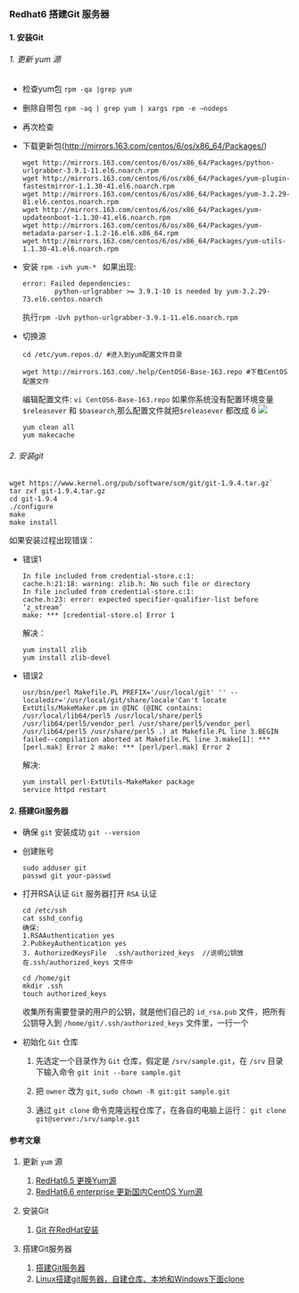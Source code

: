### Redhat6 搭建Git 服务器

#### 1. 安装Git

###### 1. 更新 yum 源
* 检查yum包 `rpm -qa |grep yum`
* 删除自带包
    `rpm -aq | grep yum | xargs rpm -e –nodeps `
* 再次检查
* 下载更新包(http://mirrors.163.com/centos/6/os/x86_64/Packages/)

    ```
    wget http://mirrors.163.com/centos/6/os/x86_64/Packages/python-urlgrabber-3.9.1-11.el6.noarch.rpm 
    wget http://mirrors.163.com/centos/6/os/x86_64/Packages/yum-plugin-fastestmirror-1.1.30-41.el6.noarch.rpm
    wget http://mirrors.163.com/centos/6/os/x86_64/Packages/yum-3.2.29-81.el6.centos.noarch.rpm 
    wget http://mirrors.163.com/centos/6/os/x86_64/Packages/yum-updateonboot-1.1.30-41.el6.noarch.rpm
    wget http://mirrors.163.com/centos/6/os/x86_64/Packages/yum-metadata-parser-1.1.2-16.el6.x86_64.rpm
    wget http://mirrors.163.com/centos/6/os/x86_64/Packages/yum-utils-1.1.30-41.el6.noarch.rpm
    ```
* 安装
`rpm -ivh yum-* `
如果出现:

    ```
    error: Failed dependencies:
            python-urlgrabber >= 3.9.1-10 is needed by yum-3.2.29-73.el6.centos.noarch
    
    ```
    执行`rpm -Uvh python-urlgrabber-3.9.1-11.el6.noarch.rpm`

* 切换源

    ```
    cd /etc/yum.repos.d/ #进入到yum配置文件目录
    
    wget http://mirrors.163.com/.help/CentOS6-Base-163.repo #下载CentOS配置文件
    ```
    
    编辑配置文件:
    `vi CentOS6-Base-163.repo`
    如果你系统没有配置环境变量 `$releasever` 和 `$basearch`,那么配置文件就把`$releasever` 都改成 6 
    ![](media/15343281310377/15343300892789.jpg)
    
    ```
    yum clean all
    yum makecache
    ```
    
###### 2. 安装git

```
wget https://www.kernel.org/pub/software/scm/git/git-1.9.4.tar.gz`
tar zxf git-1.9.4.tar.gz
cd git-1.9.4
./configure
make
make install
```

如果安装过程出现错误：

* 错误1
    
    ```
    In file included from credential-store.c:1:
    cache.h:21:18: warning: zlib.h: No such file or directory
    In file included from credential-store.c:1:
    cache.h:23: error: expected specifier-qualifier-list before ‘z_stream’
    make: *** [credential-store.o] Error 1
    ```
        
    解决：
        
    ```
    yum install zlib
    yum install zlib-devel
    ```
    
* 错误2

    ```
    usr/bin/perl Makefile.PL PREFIX='/usr/local/git' '' --localedir='/usr/local/git/share/locale'Can't locate ExtUtils/MakeMaker.pm in @INC (@INC contains: /usr/local/lib64/perl5 /usr/local/share/perl5 /usr/lib64/perl5/vendor_perl /usr/share/perl5/vendor_perl /usr/lib64/perl5 /usr/share/perl5 .) at Makefile.PL line 3.BEGIN failed--compilation aborted at Makefile.PL line 3.make[1]: *** [perl.mak] Error 2 make: *** [perl/perl.mak] Error 2 
    ```
    
    解决:
    
    ```
    yum install perl-ExtUtils-MakeMaker package
    service httpd restart
    ```

#### 2. 搭建Git服务器

* 确保 `git` 安装成功 `git --version`
* 创建账号

    ```
    sudo adduser git
    passwd git your-passwd
    ```
* 打开RSA认证
    `Git` 服务器打开 `RSA` 认证 
    
    ```
    cd /etc/ssh 
    cat sshd_config
    确保:
    1.RSAAuthentication yes 
    2.PubkeyAuthentication yes
    3. AuthorizedKeysFile  .ssh/authorized_keys  //说明公钥放在.ssh/authorized_keys 文件中
    
    cd /home/git
    mkdir .ssh
    touch authorized_keys  
    ```
    
    收集所有需要登录的用户的公钥，就是他们自己的 `id_rsa.pub` 文件，把所有公钥导入到 `/home/git/.ssh/authorized_keys` 文件里，一行一个
    
* 初始化 `Git` 仓库

    1. 先选定一个目录作为 `Git` 仓库，假定是 `/srv/sample.git`，在 `/srv` 目录下输入命令
    `git init --bare sample.git`
    
    2. 把 `owner` 改为 `git`, `sudo chown -R git:git sample.git`
    3. 通过 `git clone` 命令克隆远程仓库了，在各自的电脑上运行：
        `git clone git@server:/srv/sample.git`
        
        
        


#### 参考文章
1. 更新 `yum` 源
    1. [RedHat6.5 更换Yum源](https://blog.csdn.net/u011641865/article/details/78518214)
    2. [RedHat6.6 enterprise 更新国内CentOS Yum源](http://www.qedev.com/linux/93.html)
2. 安装Git
    1. [Git 在RedHat安装](https://blog.csdn.net/superman_xing/article/details/78737390)

3. 搭建Git服务器
    1. [搭建Git服务器](https://www.liaoxuefeng.com/wiki/0013739516305929606dd18361248578c67b8067c8c017b000/00137583770360579bc4b458f044ce7afed3df579123eca000)
    2. [Linux搭建git服务器，自建仓库、本地和Windows下面clone](https://www.jianshu.com/p/8fa1c989259b)



